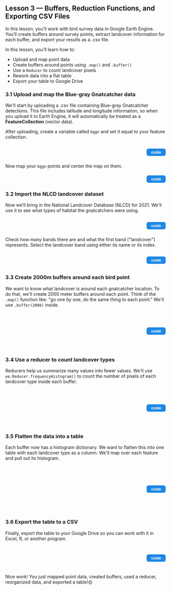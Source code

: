 <!-- Lesson 3 HTML - Buffers, Reducers, and Exporting -->
<h2>Lesson 3 — Buffers, Reduction Functions, and Exporting CSV Files</h2>

<p>In this lesson, you’ll work with bird survey data in Google Earth Engine. You’ll create buffers around survey points, extract landcover information for each buffer, and export your results as a .csv file.</p>

<p>In this lesson, you’ll learn how to:</p>
<ul>
  <li>Upload and map point data</li>
  <li>Create buffers around points using <code>.map()</code> and <code>.buffer()</code></li>
  <li>Use a <code>Reducer</code> to count landcover pixels</li>
  <li>Rework data into a flat table</li>
  <li>Export your table to Google Drive</li>
</ul>

<h3>3.1 Upload and map the Blue-gray Gnatcatcher data</h3>

<p>We'll start by uploading a .csv file containing Blue-gray Gnatcatcher detections. This file includes latitude and longitude information, so when you upload it to Earth Engine, it will automatically be treated as a <strong>FeatureCollection</strong> (vector data).</p>

<p>After uploading, create a variable called <code>bggn</code> and set it equal to your feature collection.</p>

<!-- CODE Row -->
<div style="display:flex; justify-content:space-between; align-items:center;">
  <div id="code31" style="visibility:hidden; height:auto; background-color:#f0f0f0; border-left:4px solid #ccc; padding:2px 6px; margin:0px; flex:1;">
<code>var bggn = ee.FeatureCollection("projects/ee-anastasiarahlin/assets/gnatcatcher_data");
print("bggn featureCollection:", bggn);</code>
  </div>
  <button id="codeButton31" onclick="
    var el = document.getElementById('code31');
    var btn = document.getElementById('codeButton31');
    var showing = el.style.visibility === 'visible';
    el.style.visibility = showing ? 'hidden' : 'visible';
    btn.style.backgroundColor = showing ? '#1e88e5' : '#1565c0';
  " style="background-color:#1e88e5; color:white; border:none; padding:4px 10px; border-radius:6px; font-weight:bold; cursor:pointer; margin:4px 0px 0px 8px; width:60px;">
    code
  </button>
</div>

<p>Now map your <code>bggn</code> points and center the map on them.</p>

<!-- CODE Row -->
<div style="display:flex; justify-content:space-between; align-items:center;">
  <div id="codeButton32" style="visibility:hidden; height:auto; background-color:#f0f0f0; border-left:4px solid #ccc; padding:2px 6px; margin:0px; flex:1;">
<code>Map.addLayer(bggn, {}, 'BGGN points');
Map.centerObject(bggn);</code>
  </div>
  <button id="codeButton32" onclick="
    var el = document.getElementById('codeButton32');
    var btn = document.getElementById('codeButton32');
    var showing = el.style.visibility === 'visible';
    el.style.visibility = showing ? 'hidden' : 'visible';
    btn.style.backgroundColor = showing ? '#1e88e5' : '#1565c0';
  " style="background-color:#1e88e5; color:white; border:none; padding:4px 10px; border-radius:6px; margin:4px 0px 0px 8px; font-weight:bold; width:60px;">
    code
  </button>
</div>

<h3>3.2 Import the NLCD landcover dataset</h3>

<p>Now we’ll bring in the National Landcover Database (NLCD) for 2021. We'll use it to see what types of habitat the gnatcatchers were using.</p>

<!-- CODE Row -->
<div style="display:flex; justify-content:space-between; align-items:center;">
  <div id="codeButton33" style="visibility:hidden; height:auto; background-color:#f0f0f0; border-left:4px solid #ccc; padding:2px 6px; margin:0px; flex:1;">
<code>var nlcd = ee.ImageCollection("USGS/NLCD_RELEASES/2021_REL/NLCD");
print(nlcd);</code>
  </div>
  <button id="codeButton33" onclick="
    var el = document.getElementById('codeButton33');
    var btn = document.getElementById('codeButton33');
    var showing = el.style.visibility === 'visible';
    el.style.visibility = showing ? 'hidden' : 'visible';
    btn.style.backgroundColor = showing ? '#1e88e5' : '#1565c0';
  " style="background-color:#1e88e5; color:white; border:none; padding:4px 10px; border-radius:6px; font-weight:bold; margin:4px 0px 0px 8px; width:60px;">
    code
  </button>
</div>

<p>Check how many bands there are and what the first band ("landcover") represents. Select the landcover band using either its name or its index.</p>

<!-- CODE Row -->
<div style="display:flex; justify-content:space-between; align-items:center;">
  <div id="codeButton34" style="visibility:hidden; height:auto; background-color:#f0f0f0; border-left:4px solid #ccc; padding:2px 6px; margin:0px; flex:1;">
<code>var landcover = nlcd.select('landcover');
print("landcover", landcover);
print('Number of images in landcover:', landcover.size());</code>
  </div>
  <button id="codeButton34" onclick="
    var el = document.getElementById('codeButton34');
    var btn = document.getElementById('codeButton34');
    var showing = el.style.visibility === 'visible';
    el.style.visibility = showing ? 'hidden' : 'visible';
    btn.style.backgroundColor = showing ? '#1e88e5' : '#1565c0';
  " style="background-color:#1e88e5; color:white; border:none; padding:4px 10px; border-radius:6px; font-weight:bold; margin:4px 0px 0px 8px; width:60px;">
    code
  </button>
</div>

<h3>3.3 Create 2000m buffers around each bird point</h3>

<p>We want to know what landcover is around each gnatcatcher location. To do that, we'll create 2000 meter buffers around each point. Think of the <code>.map()</code> function like: "go one by one, do the same thing to each point." We'll use <code>.buffer(2000)</code> inside.</p>

<!-- CODE Row -->
<div style="display:flex; justify-content:space-between; align-items:center;">
  <div id="codeButton35" style="visibility:hidden; height:auto; background-color:#f0f0f0; border-left:4px solid #ccc; padding:2px 6px; margin:0px; flex:1;">
<code>var buffers2000m = bggn.map(function(point_count_location) {
  return point_count_location.buffer(2000);
});
print("my_buffers200m:", buffers2000m);
Map.addLayer(buffers2000m, {color: 'green'}, 'BGGN buffers');
Map.centerObject(buffers2000m);</code>
  </div>
  <button id="codeButton35" onclick="
    var el = document.getElementById('codeButton35');
    var btn = document.getElementById('codeButton35');
    var showing = el.style.visibility === 'visible';
    el.style.visibility = showing ? 'hidden' : 'visible';
    btn.style.backgroundColor = showing ? '#1e88e5' : '#1565c0';
  " style="background-color:#1e88e5; color:white; border:none; padding:4px 10px; border-radius:6px; font-weight:bold; margin:4px 0px 0px 8px; width:60px;">
    code
  </button>
</div>

<h3>3.4 Use a reducer to count landcover types</h3>

<p>Reducers help us summarize many values into fewer values. We'll use <code>ee.Reducer.frequencyHistogram()</code> to count the number of pixels of each landcover type inside each buffer.</p>

<!-- CODE Row -->
<div style="display:flex; justify-content:space-between; align-items:center;">
  <div id="codeButton36" style="visibility:hidden; height:auto; background-color:#f0f0f0; border-left:4px solid #ccc; padding:2px 6px; margin:0px; flex:1;">
<code>var landcover2021 = landcover.first();
var landcover_pixel_counts = landcover2021.reduceRegions({
  collection: buffers2000m,
  reducer: ee.Reducer.frequencyHistogram(),
  scale: 30
});
print('Landcover pixel counts per buffer:', landcover_pixel_counts);</code>
  </div>
  <button id="codeButton36" onclick="
    var el = document.getElementById('codeButton36');
    var btn = document.getElementById('codeButton36');
    var showing = el.style.visibility === 'visible';
    el.style.visibility = showing ? 'hidden' : 'visible';
    btn.style.backgroundColor = showing ? '#1e88e5' : '#1565c0';
  " style="background-color:#1e88e5; color:white; border:none; padding:4px 10px; border-radius:6px; font-weight:bold; margin:4px 0px 0px 8px; width:60px;">
    code
  </button>
</div>

<h3>3.5 Flatten the data into a table</h3>

<p>Each buffer now has a histogram dictionary. We want to flatten this into one table with each landcover type as a column. We'll map over each feature and pull out its histogram.</p>

<!-- CODE Row -->
<div style="display:flex; justify-content:space-between; align-items:center;">
  <div id="codeButton37" style="visibility:hidden; height:auto; background-color:#f0f0f0; border-left:4px solid #ccc; padding:2px 6px; margin:0px; flex:1;">
<code>var histograms = landcover_pixel_counts;
var flattened = ee.FeatureCollection(
  histograms.map(function(feature) {
    var hist = ee.Dictionary(feature.get('histogram'));
    var newFeature = ee.Feature(null, hist)
      .set('stationID', feature.get('stationID'));
    return newFeature;
  })
);
print('Flattened FeatureCollection:', flattened);</code>
  </div>
  <button id="codeButton37" onclick="
    var el = document.getElementById('codeButton37');
    var btn = document.getElementById('codeButton37');
    var showing = el.style.visibility === 'visible';
    el.style.visibility = showing ? 'hidden' : 'visible';
    btn.style.backgroundColor = showing ? '#1e88e5' : '#1565c0';
  " style="background-color:#1e88e5; color:white; border:none; padding:4px 10px; border-radius:6px; font-weight:bold; margin:4px 0px 0px 8px; width:60px;">
    code
  </button>
</div>

<h3>3.6 Export the table to a CSV</h3>

<p>Finally, export the table to your Google Drive so you can work with it in Excel, R, or another program.</p>

<!-- CODE Row -->
<div style="display:flex; justify-content:space-between; align-items:center;">
  <div id="codeButton38" style="visibility:hidden; height:auto; background-color:#f0f0f0; border-left:4px solid #ccc; padding:2px 6px; margin:0px; flex:1;">
<code>Export.table.toDrive({
  collection: flattened,
  description: 'BGGN_landcover_pixel_counts',
  fileFormat: 'CSV'
});</code>
  </div>
  <button id="codeButton38" onclick="
    var el = document.getElementById('codeButton38');
    var btn = document.getElementById('codeButton38');
    var showing = el.style.visibility === 'visible';
    el.style.visibility = showing ? 'hidden' : 'visible';
    btn.style.backgroundColor = showing ? '#1e88e5' : '#1565c0';
  " style="background-color:#1e88e5; color:white; border:none; padding:4px 10px; border-radius:6px; font-weight:bold; margin:4px 0px 0px 8px; width:60px;">
    code
  </button>
</div>

<p>Nice work! You just mapped point data, created buffers, used a reducer, reorganized data, and exported a table!🌞</p>


